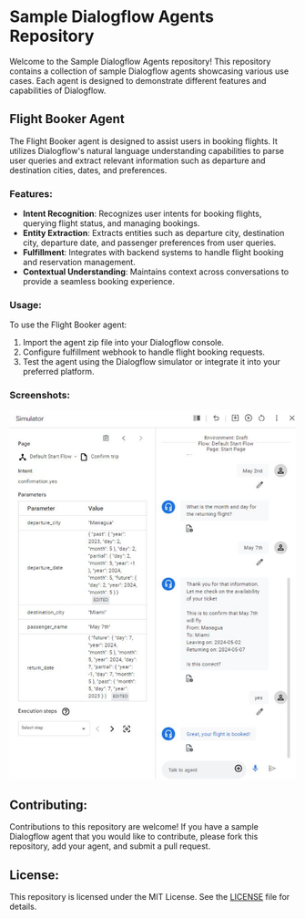 # Sample Dialogflow Agents Repository

Welcome to the Sample Dialogflow Agents repository! This repository contains a collection of sample Dialogflow agents showcasing various use cases. Each agent is designed to demonstrate different features and capabilities of Dialogflow.

## Flight Booker Agent

The Flight Booker agent is designed to assist users in booking flights. It utilizes Dialogflow's natural language understanding capabilities to parse user queries and extract relevant information such as departure and destination cities, dates, and preferences.

### Features:
- **Intent Recognition**: Recognizes user intents for booking flights, querying flight status, and managing bookings.
- **Entity Extraction**: Extracts entities such as departure city, destination city, departure date, and passenger preferences from user queries.
- **Fulfillment**: Integrates with backend systems to handle flight booking and reservation management.
- **Contextual Understanding**: Maintains context across conversations to provide a seamless booking experience.

### Usage:
To use the Flight Booker agent:
1. Import the agent zip file into your Dialogflow console.
2. Configure fulfillment webhook to handle flight booking requests.
3. Test the agent using the Dialogflow simulator or integrate it into your preferred platform.

### Screenshots:
![Flight Booker Agent](flight_booker/flight_booker.JPG)


## Contributing:
Contributions to this repository are welcome! If you have a sample Dialogflow agent that you would like to contribute, please fork this repository, add your agent, and submit a pull request.

## License:
This repository is licensed under the MIT License. See the [LICENSE](LICENSE) file for details.
